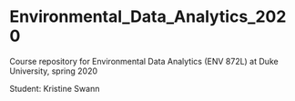 # Environmental_Data_Analytics_2020
Course repository for Environmental Data Analytics (ENV 872L) at Duke University, spring 2020

Student: Kristine Swann
